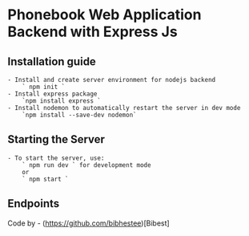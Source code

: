 # Phonebook Web Application Backend with Express Js

## Installation guide
    - Install and create server environment for nodejs backend
        ` npm init `
    - Install express package
        `npm install express `
    - Install nodemon to automatically restart the server in dev mode
        `npm install --save-dev nodemon`

## Starting the Server
    - To start the server, use:
        ` npm run dev ` for development mode
        or
        ` npm start `

## Endpoints



Code by - (https://github.com/bibhestee)[Bibest]